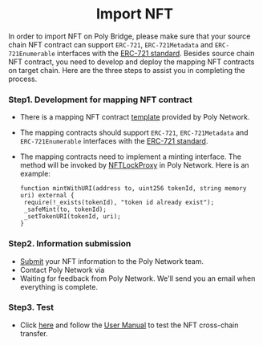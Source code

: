 <h1 align="center">Import NFT</h1>

In order to import NFT on Poly Bridge, please make sure that your source chain NFT contract can support `ERC-721`, `ERC-721Metadata` and `ERC-721Enumerable` interfaces with the [ERC-721 standard](https://eips.ethereum.org/EIPS/eip-721).
Besides source chain NFT contract, you need to develop and deploy the mapping NFT contracts on target chain. Here are the three steps to assist you in completing the process.

### Step1. Development for mapping NFT contract
- There is a mapping NFT contract [template](https://github.com/polynetwork/nft-contracts/tree/main/contracts/erc721_template) provided by Poly Network.
- The mapping contracts should support `ERC-721`, `ERC-721Metadata` and `ERC-721Enumerable` interfaces with the [ERC-721 standard](https://eips.ethereum.org/EIPS/eip-721).
- The mapping contracts need to implement a minting interface. The method will be invoked by [NFTLockProxy](../../Core_Smart_Contract/Contract/NFTLockProxy.md) in Poly Network. Here is an example:

   ```solidity 
  function mintWithURI(address to, uint256 tokenId, string memory uri) external {
    require(!_exists(tokenId), "token id already exist");
    _safeMint(to, tokenId);
    _setTokenURI(tokenId, uri);
  }
  ```


### Step2. Information submission
- [Submit](https://docs.google.com/forms/d/e/1FAIpQLSfH1VcCAmdtjcQeCFjSXvYw7QS9MtsegzktyNmSvIPZzleSYg/viewform) your NFT information to the Poly Network team.
- Contact Poly Network via <a class="fab fa-discord" href= "https://discord.com/invite/y6MuEnq"></a>
- Waiting for feedback from Poly Network. We'll send you an email when everything is complete.

### Step3. Test
- Click [here](https://bridge.poly.network/nft) and follow the [User Manual](../../Core_Smart_Contract/User_Manuals/NFT_Transaction.md) to test the NFT cross-chain transfer.